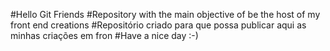 #Hello Git Friends
#Repository with the main objective of be the host of my front end creations
#Repositório criado para que possa publicar aqui as minhas criações em fron
#Have a nice day :-)





